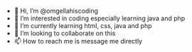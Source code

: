 - 👋 Hi, I’m @omgellahiscoding
- 👀 I’m interested in coding especially learning java and php
- 🌱 I’m currently learning html, css, java and php
- 💞️ I’m looking to collaborate on this
- 📫 How to reach me is message me directly

<!---
omgellahiscoding/omgellahiscoding is a ✨ special ✨ repository because its `README.md` (this file) appears on your GitHub profile.
You can click the Preview link to take a look at your changes.
--->
